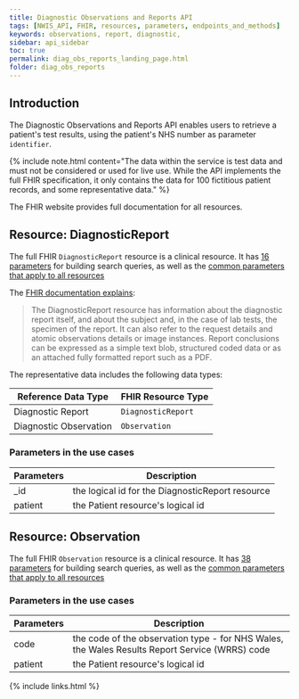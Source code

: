 ```yaml
---
title: Diagnostic Observations and Reports API
tags: [NWIS_API, FHIR, resources, parameters, endpoints_and_methods]
keywords: observations, report, diagnostic, 
sidebar: api_sidebar
toc: true
permalink: diag_obs_reports_landing_page.html
folder: diag_obs_reports
---
```


## Introduction 

The Diagnostic Observations and Reports API enables users to retrieve a patient's test results, using the patient's NHS number as parameter `identifier`.

{% include note.html content="The data within the service is test data and must not be considered or used for live use. While the API implements the full FHIR specification, it only contains the data for 100 fictitious patient records, and some representative data." %}

The FHIR website provides full documentation for all resources.

## Resource: DiagnosticReport

The full FHIR `DiagnosticReport` resource is a clinical resource. It has [16 parameters](https://www.hl7.org/fhir/STU3/diagnosticreport.html) for building search queries, as well as the [common parameters that apply to all resources](https://www.hl7.org/fhir/STU3/search.html#all)

The [FHIR documentation explains](https://www.hl7.org/fhir/STU3/diagnosticreport.html#scope):

> The DiagnosticReport resource has information about the diagnostic report itself, and about the subject and, in the case of lab tests, the specimen of the report. It can also refer to the request details and atomic observations details or image instances. Report conclusions can be expressed as a simple text blob, structured coded data or as an attached fully formatted report such as a PDF.

The representative data includes the following data types:

| Reference Data Type | FHIR Resource Type | 
|-------|--------|
| Diagnostic Report  | `DiagnosticReport` |
| Diagnostic Observation | `Observation` |

### Parameters in the use cases

|Parameters | Description |
|-----|-----|
|_id | the logical id for the DiagnosticReport resource |
|patient | the Patient resource's logical id |

## Resource: Observation

The full FHIR `Observation` resource is a clinical resource. It has [38 parameters](https://www.hl7.org/fhir/STU3/observation.html) for building search queries, as well as the [common parameters that apply to all resources](https://www.hl7.org/fhir/STU3/search.html#all)

### Parameters in the use cases

|Parameters | Description |
|-----|-----|
|code | the code of the observation type - for NHS Wales, the Wales Results Report Service (WRRS) code |
|patient | the Patient resource's logical id |



{% include links.html %}